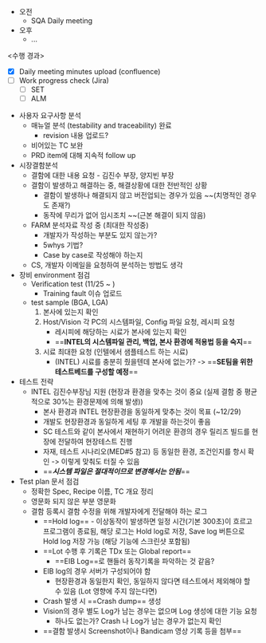 - 오전
	- SQA Daily meeting
- 오후
	- ...

<수행 경과>
- [x] Daily meeting minutes upload (confluence)
- [ ] Work progress check (Jira)
	- [ ] SET
	- [ ] ALM

- 사용자 요구사항 분석
	- 매뉴얼 분석 (testability and traceability) 완료
		- revision 내용 업로드?
	- 비어있는 TC 보완
	- PRD item에 대해 지속적 follow up
- 시장결함분석
	- 결함에 대한 내용 요청 - 김진수 부장, 양지빈 부장
	- 결함이 발생하고 해결하는 중, 해결상황에 대한 전반적인 상황
		- 결함이 발생하나 해결되지 않고 버전업되는 경우가 있음 ~~(치명적인 경우도 존재?)
		- 동작에 무리가 없어 임시조치 ~~(근본 해결이 되지 않음)
	- FARM 분석자료 작성 중 (최대한 작성중)
		- 개발자가 작성하는 부분도 있지 않는가?
		- 5whys 기법?
		- Case by case로 작성해야 하는지
	- CS, 개발자 이메일을 요청하여 분석하는 방법도 생각
- 장비 environment 점검
	- Verification test (11/25 ~ )
		- Training fault 이슈 업로드
	- test sample (BGA, LGA)
		1. 본사에 있는지 확인
		2. Host/Vision 각 PC의 시스템파일, Config 파일 요청, 레시피 요청
			- 레시피에 해당하는 시료가 본사에 있는지 확인
			- ==**INTEL의 시스템파일 관리, 백업, 본사 환경에 적용법 등을 숙지**==
		3. 시료 최대한 요청 (인텔에서 샘플테스트 하는 시료)
			- (INTEL) 시료를 충분히 줬을텐데 본사에 없는가? -> ==**SE팀을 위한 테스트베드를 구성할 예정**==
- 테스트 전략
	- INTEL 김진수부장님 지원 (현장과 환경을 맞추는 것이 중요 (실제 결함 중 평균적으로 30%는 환경문제에 의해 발생))
		- 본사 환경과 INTEL 현장환경을 동일하게 맞추는 것이 목표 (~12/29)
		- 개발도 현장환경과 동일하게 세팅 후 개발을 하는것이 좋음
		- SC 테스트와 같이 본사에서 재현하기 어려운 환경의 경우 릴리즈 빌드를 현장에 전달하여 현장테스트 진행
		- 자재, 테스트 시나리오(MED#5 참고) 등 동일한 환경, 조건인지를 항시 확인 -> 이렇게 맞춰도 터질 수 있음
		- ==***시스템 파일은 절대적이므로 변경해서는 안됨***==
- Test plan 문서 점검
	- 정확한 Spec, Recipe 이름, TC 개요 정리
	- 영문화 되지 않은 부분 영문화
	- 결함 등록시 결함 수정을 위해 개발자에게 전달해야 하는 로그
		- ==Hold log== - 이상동작이 발생하면 일정 시간(기본 300초)이 흐르고 프로그램이 종료됨,  해당 로그는 Hold log로 저장, Save log 버튼으로 Hold log 저장 가능 (해당 기능에 스크린샷 포함됨)
		- ==Lot 수행 후 기록은 TDx 또는 Global report==
			- ==EIB Log==로 핸들러 동작기록을 파악하는 것 같음?
		- EIB log의 경우 서버가 구성되어야 함
			- 현장환경과 동일한지 확인, 동일하지 않다면 테스트에서 제외해야 할 수 있음 (Lot 영향에 주지 않는다면)
		- Crash 발생 시 ==Crash dump== 생성
		- Vision의 경우 별도 Log가 남는 경우는 없으며 Log 생성에 대한 기능 요청
			- 하나도 없는가? Crash 나 Log가 남는 경우가 없는지 확인
		- ==결함 발생시 Screenshot이나 Bandicam 영상 기록 등을 첨부==
